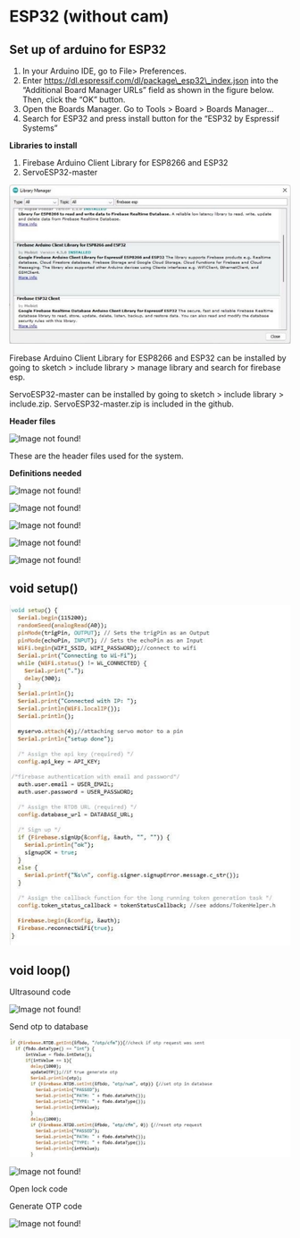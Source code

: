# ESP32 (without cam)

## Set up of arduino for ESP32

1. In your Arduino IDE, go to File> Preferences.
1. Enter https://dl.espressif.com/dl/package\_esp32\_index.json into the “Additional Board Manager URLs” field as shown in the figure below. Then, click the “OK” button.
1. Open the Boards Manager. Go to Tools > Board > Boards Manager…
1. Search for ESP32 and press install button for the “ESP32 by Espressif Systems”

**Libraries to install**

1. Firebase Arduino Client Library for ESP8266 and ESP32
1. ServoESP32-master

![Image not found!](https://github.com/Xeropyt/IOTS-Project/blob/main/Images/321.jpeg?raw=true)

Firebase Arduino Client Library for ESP8266 and ESP32 can be installed by going to sketch > include library > manage library and search for firebase esp.

ServoESP32-master can be installed by going to sketch > include library > include.zip. ServoESP32-master.zip is included in the github.

**Header files**

![Image not found!](https://github.com/Xeropyt/IOTS-Project/blob/main/Images/322.png?raw=true)

These are the header files used for the system.

**Definitions needed**

![Image not found!](https://github.com/Xeropyt/IOTS-Project/blob/main/Images/323.png?raw=true)

![Image not found!](https://github.com/Xeropyt/IOTS-Project/blob/main/Images/324.png?raw=true)

![Image not found!](https://github.com/Xeropyt/IOTS-Project/blob/main/Images/325.png?raw=true)

![Image not found!](https://github.com/Xeropyt/IOTS-Project/blob/main/Images/326.png?raw=true)

![Image not found!](https://github.com/Xeropyt/IOTS-Project/blob/main/Images/327.png?raw=true)

## void setup()

![Image not found!](https://github.com/Xeropyt/IOTS-Project/blob/main/Images/328.jpeg?raw=true)

## void loop()

Ultrasound code

![Image not found!](https://github.com/Xeropyt/IOTS-Project/blob/main/Images/329.png?raw=true)

Send otp to database

![Image not found!](https://github.com/Xeropyt/IOTS-Project/blob/main/Images/330.jpeg?raw=true)

![Image not found!](https://github.com/Xeropyt/IOTS-Project/blob/main/Images/331.png?raw=true)

Open lock code

Generate OTP code

![Image not found!](https://github.com/Xeropyt/IOTS-Project/blob/main/Images/332.png?raw=true)
